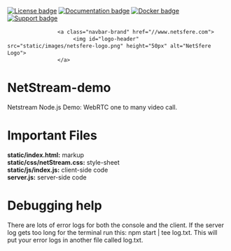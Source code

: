 [![License badge](https://img.shields.io/badge/license-Apache2-orange.svg)](http://www.apache.org/licenses/LICENSE-2.0)
[![Documentation badge](https://readthedocs.org/projects/fiware-orion/badge/?version=latest)](http://doc-kurento.readthedocs.org/en/latest/)
[![Docker badge](https://img.shields.io/docker/pulls/fiware/orion.svg)](https://hub.docker.com/r/fiware/stream-oriented-kurento/)
[![Support badge]( https://img.shields.io/badge/support-sof-yellowgreen.svg)](http://stackoverflow.com/questions/tagged/kurento)

                    <a class="navbar-brand" href="//www.netsfere.com">
                         <img id="logo-header" src="static/images/netsfere-logo.png" height="50px" alt="NetSfere Logo">
                    </a>
NetStream-demo
=====================

Netstream Node.js Demo: WebRTC one to many video call.

Important Files
=====================

<b>static/index.html:</b> markup <br>
<b>static/css/netStream.css:</b> style-sheet <br>
<b>static/js/index.js:</b> client-side code <br>
<b>server.js:</b> server-side code

Debugging help
=====================

There are lots of error logs for both the console and the client.
If the server log gets too long for the terminal run this: npm start | tee log.txt.
This will put your error logs in another file called log.txt.
